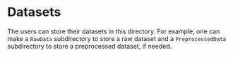 # Datasets

The users can store their datasets in this directory. 
For example, one can make a ``RawData`` subdirectory to store a raw dataset and a ``PreprocessedData`` subdirectory to store a preprocessed dataset, if needed.  